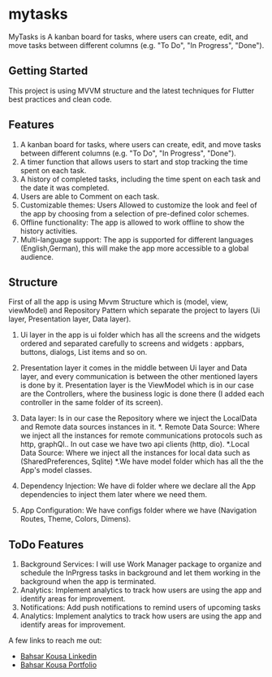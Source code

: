 # mytasks

MyTasks is A kanban board for tasks, where users can create, edit, and move tasks between different columns (e.g. "To Do", "In Progress", "Done").

## Getting Started

This project is using MVVM structure and the latest techniques for Flutter best practices and clean code.

## Features

1. A kanban board for tasks, where users can create, edit, and move tasks between different columns (e.g. "To Do", "In Progress", "Done"). 
2. A timer function that allows users to start and stop tracking the time spent on each task. 
3. A history of completed tasks, including the time spent on each task and the date it was completed. 
4. Users are able to Comment on each task. 
5. Customizable themes: Users Allowed to customize the look and feel of the app by choosing from a selection of pre-defined color schemes. 
6. Offline functionality: The app is allowed to work offline to show the history activities. 
7. Multi-language support: The app is supported for different languages (English,German), this will make the app more accessible to a global audience.

## Structure

First of all the app is using Mvvm Structure which is (model, view, viewModel) and Repository Pattern
which separate the project to layers (Ui layer, Presentation layer, Data layer).

1. Ui layer in the app is ui folder which has all the screens and the widgets ordered and separated carefully
 to screens and widgets : appbars, buttons, dialogs, List items and so on.

2. Presentation layer it comes in the middle between Ui layer and Data layer, and every communication is
 between the other mentioned layers is done by it.
 Presentation layer is the ViewModel which is in our case are the Controllers, where the business logic
 is done there (I added each controller in the same folder of its screen).

3. Data layer: Is in our case the Repository where we inject the LocalData and Remote data sources instances in
 it.
 *. Remote Data Source: Where we inject all the instances for remote communications protocols such as http, graphQl..
 In out case we have two api clients (http, dio).
 *.Local Data Source: Where we inject all the instances for local data such as (SharedPreferences, Sqlite)
 *.We have model folder which has all the the App's model classes.

4. Dependency Injection: We have di folder where we declare all the App dependencies to inject them later where we
 need them.

5. App Configuration: We have configs folder where we have (Navigation Routes, Theme, Colors, Dimens).


## ToDo Features

1. Background Services: 
 I will use Work Manager package to organize and schedule the InPrgress tasks in background and let them
 working in the background when the app is terminated.
2. Analytics: Implement analytics to track how users are using the app and identify areas for improvement.
3. Notifications: Add push notifications to remind users of upcoming tasks
4. Analytics: Implement analytics to track how users are using the app and identify areas for improvement.
   
 A few links to reach me out:

- [Bahsar Kousa Linkedin](https://www.linkedin.com/in/bashar-kousa-0b471a191/)
- [Bahsar Kousa Portfolio](https://bashar-kousa.web.app/Portfolio)


